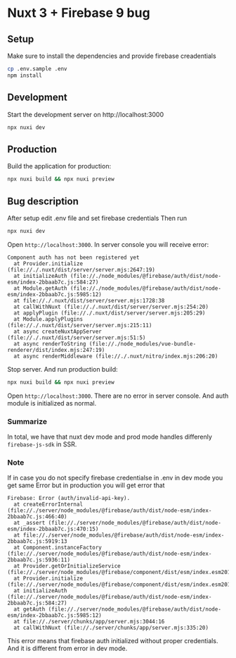 # Nuxt 3 + Firebase 9 bug

## Setup

Make sure to install the dependencies and provide firebase creadentials

```bash
cp .env.sample .env
npm install
```

## Development

Start the development server on http://localhost:3000

```bash
npx nuxi dev
```

## Production

Build the application for production:

```bash
npx nuxi build && npx nuxi preview
```

## Bug description

After setup edit .env file and set firebase credentials
Then run 

```bash
npx nuxi dev
```
Open `http://localhost:3000`. In server console you will receive error:
```log
Component auth has not been registered yet
  at Provider.initialize (file://./.nuxt/dist/server/server.mjs:2647:19)  
  at initializeAuth (file://./node_modules/@firebase/auth/dist/node-esm/index-2bbaab7c.js:584:27)  
  at Module.getAuth (file://./node_modules/@firebase/auth/dist/node-esm/index-2bbaab7c.js:5985:12)  
  at file://./.nuxt/dist/server/server.mjs:1728:38  
  at callWithNuxt (file://./.nuxt/dist/server/server.mjs:254:20)  
  at applyPlugin (file://./.nuxt/dist/server/server.mjs:205:29)  
  at Module.applyPlugins (file://./.nuxt/dist/server/server.mjs:215:11)  
  at async createNuxtAppServer (file://./.nuxt/dist/server/server.mjs:51:5)  
  at async renderToString (file://./node_modules/vue-bundle-renderer/dist/index.mjs:247:19)  
  at async renderMiddleware (file://./.nuxt/nitro/index.mjs:206:20)
```

Stop server. And run production build: 
```bash
npx nuxi build && npx nuxi preview
```

Open `http://localhost:3000`. There are no error in server console. And auth module is initialized as normal.

### Summarize
In total, we have that nuxt dev mode and prod mode handles differenly `firebase-js-sdk` in SSR.

### Note
If in case you do not specify firebase credentialse in .env in dev mode you get same Error but in production you will get error that 
```log
Firebase: Error (auth/invalid-api-key).
  at createErrorInternal (file://./server/node_modules/@firebase/auth/dist/node-esm/index-2bbaab7c.js:466:40)  
  at _assert (file://./server/node_modules/@firebase/auth/dist/node-esm/index-2bbaab7c.js:470:15)  
  at file://./server/node_modules/@firebase/auth/dist/node-esm/index-2bbaab7c.js:5919:13  
  at Component.instanceFactory (file://./server/node_modules/@firebase/auth/dist/node-esm/index-2bbaab7c.js:5936:11)  
  at Provider.getOrInitializeService (file://./server/node_modules/@firebase/component/dist/esm/index.esm2017.js:290:39)  
  at Provider.initialize (file://./server/node_modules/@firebase/component/dist/esm/index.esm2017.js:234:31)  
  at initializeAuth (file://./server/node_modules/@firebase/auth/dist/node-esm/index-2bbaab7c.js:584:27)  
  at getAuth (file://./server/node_modules/@firebase/auth/dist/node-esm/index-2bbaab7c.js:5985:12)  
  at file://./server/chunks/app/server.mjs:3044:16  
  at callWithNuxt (file://./server/chunks/app/server.mjs:335:20)
```
This error means that firebase auth initialized without proper credentials. And it is different from error in dev mode.
